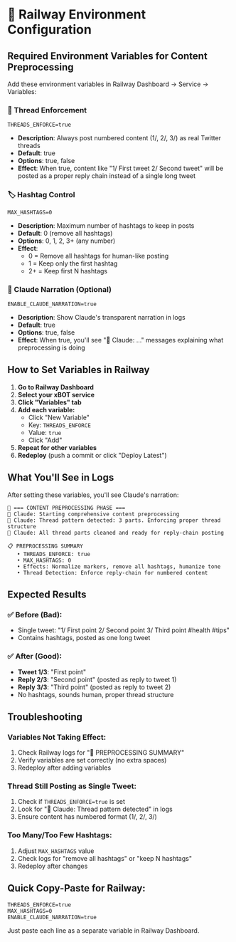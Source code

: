 # 🚀 Railway Environment Configuration

## Required Environment Variables for Content Preprocessing

Add these environment variables in Railway Dashboard → Service → Variables:

### 🧵 Thread Enforcement
```
THREADS_ENFORCE=true
```
- **Description**: Always post numbered content (1/, 2/, 3/) as real Twitter threads
- **Default**: true
- **Options**: true, false
- **Effect**: When true, content like "1/ First tweet 2/ Second tweet" will be posted as a proper reply chain instead of a single long tweet

### 🏷️ Hashtag Control  
```
MAX_HASHTAGS=0
```
- **Description**: Maximum number of hashtags to keep in posts
- **Default**: 0 (remove all hashtags)
- **Options**: 0, 1, 2, 3+ (any number)
- **Effect**: 
  - 0 = Remove all hashtags for human-like posting
  - 1 = Keep only the first hashtag
  - 2+ = Keep first N hashtags

### 🧾 Claude Narration (Optional)
```
ENABLE_CLAUDE_NARRATION=true
```
- **Description**: Show Claude's transparent narration in logs
- **Default**: true
- **Options**: true, false
- **Effect**: When true, you'll see "🧾 Claude: ..." messages explaining what preprocessing is doing

## How to Set Variables in Railway

1. **Go to Railway Dashboard**
2. **Select your xBOT service**
3. **Click "Variables" tab**
4. **Add each variable:**
   - Click "New Variable"
   - Key: `THREADS_ENFORCE`
   - Value: `true`
   - Click "Add"
5. **Repeat for other variables**
6. **Redeploy** (push a commit or click "Deploy Latest")

## What You'll See in Logs

After setting these variables, you'll see Claude's narration:

```
🧾 === CONTENT PREPROCESSING PHASE ===
🧾 Claude: Starting comprehensive content preprocessing
🧾 Claude: Thread pattern detected: 3 parts. Enforcing proper thread structure
🧾 Claude: All thread parts cleaned and ready for reply-chain posting

📋 PREPROCESSING SUMMARY
   • THREADS_ENFORCE: true
   • MAX_HASHTAGS: 0
   • Effects: Normalize markers, remove all hashtags, humanize tone
   • Thread Detection: Enforce reply-chain for numbered content
```

## Expected Results

### ✅ Before (Bad):
- Single tweet: "1/ First point 2/ Second point 3/ Third point #health #tips"
- Contains hashtags, posted as one long tweet

### ✅ After (Good):
- **Tweet 1/3**: "First point"
- **Reply 2/3**: "Second point" (posted as reply to tweet 1)
- **Reply 3/3**: "Third point" (posted as reply to tweet 2)
- No hashtags, sounds human, proper thread structure

## Troubleshooting

### Variables Not Taking Effect:
1. Check Railway logs for "🧾 PREPROCESSING SUMMARY"
2. Verify variables are set correctly (no extra spaces)
3. Redeploy after adding variables

### Thread Still Posting as Single Tweet:
1. Check if `THREADS_ENFORCE=true` is set
2. Look for "🧾 Claude: Thread pattern detected" in logs
3. Ensure content has numbered format (1/, 2/, 3/)

### Too Many/Too Few Hashtags:
1. Adjust `MAX_HASHTAGS` value
2. Check logs for "remove all hashtags" or "keep N hashtags"
3. Redeploy after changes

## Quick Copy-Paste for Railway:

```
THREADS_ENFORCE=true
MAX_HASHTAGS=0
ENABLE_CLAUDE_NARRATION=true
```

Just paste each line as a separate variable in Railway Dashboard.